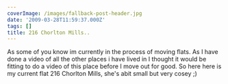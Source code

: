 ```yaml
---
coverImage: /images/fallback-post-header.jpg
date: '2009-03-28T11:59:37.000Z'
tags: []
title: 216 Chorlton Mills..
---
```


As some of you know im currently in the process of moving flats. As I have done a video of all the other places i have lived in I thought it would be fitting to do a video of this place before I move out for good. So here here is my current flat 216 Chorlton Mills, she's abit small but very cosey ;)<!-- more -->

<object width="480" height="385" data="https://www.youtube.com/v/PcR8hLX1Lak&amp;hl=en&amp;fs=1" type="application/x-shockwave-flash"><param name="allowFullScreen" value="true" /><param name="allowscriptaccess" value="always" /><param name="src" value="https://www.youtube.com/v/PcR8hLX1Lak&amp;hl=en&amp;fs=1" /><param name="allowfullscreen" value="true" /></object>
